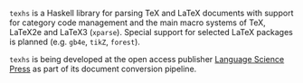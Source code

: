 `texhs` is a Haskell library for parsing TeX and LaTeX documents with
support for category code management and the main macro systems of
TeX, LaTeX2e and LaTeX3 (`xparse`).  Special support for selected
LaTeX packages is planned (e.g. `gb4e`, `tikZ`, `forest`).

`texhs` is being developed at the open access publisher [Language
Science Press](http://langsci-press.org/) as part of its document
conversion pipeline.

